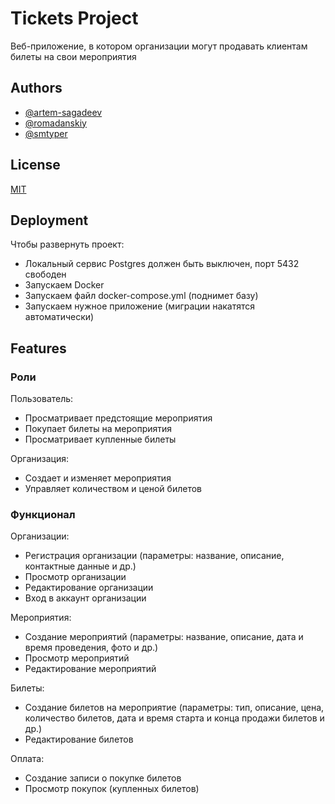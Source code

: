 # Tickets Project

Веб-приложение, в котором организации могут продавать клиентам билеты на свои мероприятия


## Authors

- [@artem-sagadeev](https://github.com/artem-sagadeev)
- [@romadanskiy](https://github.com/romadanskiy)
- [@smtyper](https://github.com/smtyper)


## License

[MIT](https://choosealicense.com/licenses/mit/)


## Deployment

Чтобы развернуть проект:  
- Локальный сервис Postgres должен быть выключен, порт 5432 свободен
- Запускаем Docker
- Запускаем файл docker-compose.yml (поднимет базу)
- Запускаем нужное приложение (миграции накатятся автоматически)


## Features

### Роли

Пользователь:
- Просматривает предстоящие мероприятия
- Покупает билеты на мероприятия
- Просматривает купленные билеты

Организация:
- Создает и изменяет мероприятия
- Управляет количеством и ценой билетов

### Функционал

Организации:
- Регистрация организации (параметры: название, описание, контактные данные и др.)
- Просмотр организации
- Редактирование организации
- Вход в аккаунт организации

Мероприятия:
- Создание мероприятий (параметры: название, описание, дата и время проведения, фото и др.)
- Просмотр мероприятий
- Редактирование мероприятий

Билеты:
- Создание билетов на мероприятие (параметры: тип, описание, цена, количество билетов, дата и время старта и конца продажи билетов и др.)
- Редактирование билетов

Оплата:
- Создание записи о покупке билетов
- Просмотр покупок (купленных билетов) 
